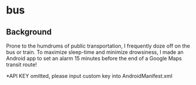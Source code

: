 # bus

## Background
Prone to the humdrums of public transportation, I frequently doze off on the bus or train. To maximize sleep-time and minimize drowsiness, I made an Android app to set an alarm 15 minutes before the end of a Google Maps transit route!

*API KEY omitted, please input custom key into AndroidManifest.xml
